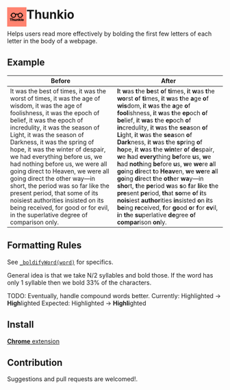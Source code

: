 # <img src="public/icons/icon_48.png" width="45" align="left"> Thunkio

Helps users read more effectively by bolding the first few letters of each letter in the body of a webpage.

## Example
|Before| After |
-------|----
|It was the best of times, it was the worst of times, it was the age of wisdom, it was the age of foolishness, it was the epoch of belief, it was the epoch of incredulity, it was the season of Light, it was the season of Darkness, it was the spring of hope, it was the winter of despair, we had everything before us, we had nothing before us, we were all going direct to Heaven, we were all going direct the other way—in short, the period was so far like the present period, that some of its noisiest authorities insisted on its being received, for good or for evil, in the superlative degree of comparison only.|<span><b>I</b><span>t</span> <b>w</b><span>as</span> <b>t</b><span>he</span> <b>be</b><span>st</span> <b>o</b><span>f</span> <b>ti</b><span>mes,</span> <b>i</b><span>t</span> <b>w</b><span>as</span> <b>t</b><span>he</span> <b>wo</b><span>rst</span> <b>o</b><span>f</span> <b>ti</b><span>mes,</span> <b>i</b><span>t</span> <b>w</b><span>as</span> <b>t</b><span>he</span> <b>a</b><span>ge</span> <b>o</b><span>f</span>      <b>wis</b><span>dom,</span> <b>i</b><span>t</span> <b>w</b><span>as</span> <b>t</b><span>he</span> <b>a</b><span>ge</span> <b>o</b><span>f</span> <b>fool</b><span>ishness,</span> <b>i</b><span>t</span> <b>w</b><span>as</span> <b>t</b><span>he</span> <b>ep</b><span>och</span> <b>o</b><span>f</span> <b>be</b><span>lief,</span> <b>i</b><span>t</span> <b>wa</b><span>s</span>      <b>t</b><span>he</span> <b>ep</b><span>och</span> <b>o</b><span>f</span> <b>in</b><span>credulity,</span> <b>i</b><span>t</span> <b>w</b><span>as</span> <b>t</b><span>he</span> <b>sea</b><span>son</span> <b>o</b><span>f</span> <b>Li</b><span>ght,</span> <b>i</b><span>t</span> <b>w</b><span>as</span> <b>t</b><span>he</span> <b>sea</b><span>son</span>      <b>o</b><span>f</span> <b>Dark</b><span>ness,</span> <b>i</b><span>t</span> <b>w</b><span>as</span> <b>t</b><span>he</span> <b>sp</b><span>ring</span> <b>o</b><span>f</span> <b>ho</b><span>pe,</span> <b>i</b><span>t</span> <b>w</b><span>as</span> <b>t</b><span>he</span> <b>win</b><span>ter</span> <b>o</b><span>f</span> <b>de</b><span>spair,</span> <b>w</b><span>e</span>      <b>h</b><span>ad</span> <b>every</b><span>thing</span> <b>be</b><span>fore</span> <b>u</b><span>s,</span> <b>w</b><span>e</span> <b>h</b><span>ad</span> <b>noth</b><span>ing</span> <b>be</b><span>fore</span> <b>u</b><span>s,</span> <b>w</b><span>e</span> <b>we</b><span>re</span> <b>a</b><span>ll</span> <b>go</b><span>ing</span>      <b>di</b><span>rect</span> <b>t</b><span>o</span> <b>Heav</b><span>en,</span> <b>w</b><span>e</span> <b>we</b><span>re</span> <b>a</b><span>ll</span> <b>go</b><span>ing</span> <b>di</b><span>rect</span> <b>t</b><span>he</span> <b>oth</b><span>er</span> <b>wa</b><span>y—in</span> <b>sho</b><span>rt,</span>      <b>t</b><span>he</span> <b>pe</b><span>riod</span> <b>w</b><span>as</span> <b>s</b><span>o</span> <b>f</b><span>ar</span> <b>li</b><span>ke</span> <b>t</b><span>he</span> <b>pre</b><span>sent</span> <b>pe</b><span>riod,</span> <b>th</b><span>at</span> <b>so</b><span>me</span> <b>o</b><span>f</span> <b>i</b><span>ts</span> <b>nois</b><span>iest</span>      <b>author</b><span>ities</span> <b>in</b><span>sisted</span> <b>o</b><span>n</span> <b>i</b><span>ts</span> <b>be</b><span>ing</span> <b>re</b><span>ceived,</span> <b>f</b><span>or</span> <b>go</b><span>od</span> <b>o</b><span>r</span> <b>f</b><span>or</span> <b>ev</b><span>il,</span> <b>i</b><span>n</span> <b>th</b><span>e</span>      <b>su</b><span>perlative</span> <b>de</b><span>gree</span> <b>o</b><span>f</span> <b>compar</b><span>ison</span> <b>on</b><span>ly.</span>    </span>

## Formatting Rules

See [`_boldifyWord(word)`](src/boldify.js) for specifics. 

General idea is that we take N/2 syllables and bold those. If the word has only 1 syllable then we bold 33% of the characters. 

TODO: Eventually, handle compound words better.
Currently: Highlighted -> <b>High</b>lighted
Expected: Highlighted -> <b>Highli</b>ghted


## Install

[**Chrome** extension](https://github.com/chitalian/Thunkio/raw/main/build.zip) 

## Contribution

Suggestions and pull requests are welcomed!.
